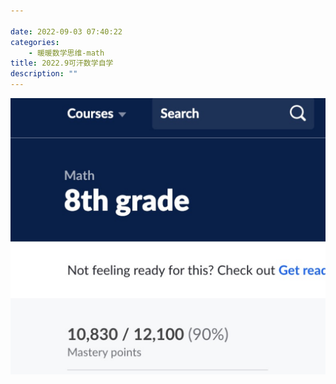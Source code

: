 ```yaml
---

date: 2022-09-03 07:40:22
categories:
    - 暖暖数学思维-math
title: 2022.9可汗数学自学
description: ""
---
```


![](image_0.png)